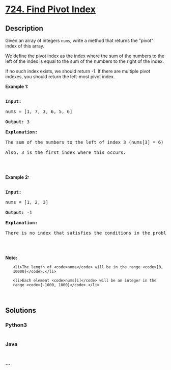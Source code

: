 # [724. Find Pivot Index](https://leetcode.com/problems/find-pivot-index)

## Description
<p>Given an array of integers <code>nums</code>, write a method that returns the &quot;pivot&quot; index of this array.</p>

<p>We define the pivot index as the index where the sum of the numbers to the left of the index is equal to the sum of the numbers to the right of the index.</p>

<p>If no such index exists, we should return -1. If there are multiple pivot indexes, you should return the left-most pivot index.</p>

<p><b>Example 1:</b></p>

<pre>
<b>Input:</b> 
nums = [1, 7, 3, 6, 5, 6]
<b>Output:</b> 3
<b>Explanation:</b> 
The sum of the numbers to the left of index 3 (nums[3] = 6) is equal to the sum of numbers to the right of index 3.
Also, 3 is the first index where this occurs.
</pre>

<p>&nbsp;</p>

<p><b>Example 2:</b></p>

<pre>
<b>Input:</b> 
nums = [1, 2, 3]
<b>Output:</b> -1
<b>Explanation:</b> 
There is no index that satisfies the conditions in the problem statement.
</pre>

<p>&nbsp;</p>

<p><b>Note:</b></p>

<ul>
	<li>The length of <code>nums</code> will be in the range <code>[0, 10000]</code>.</li>
	<li>Each element <code>nums[i]</code> will be an integer in the range <code>[-1000, 1000]</code>.</li>
</ul>

<p>&nbsp;</p>



## Solutions


### Python3

```python

```

### Java

```java

```

### ...
```

```
